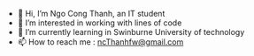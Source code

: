 - 👋 Hi, I’m Ngo Cong Thanh, an IT student
- 👀 I’m interested in working with lines of code
- 🌱 I’m currently learning in Swinburne University of technology
- 📫 How to reach me : ncThanhfw@gmail.com

<!---
ThanhNC-res/ThanhNC-res is a ✨ special ✨ repository because its `README.md` (this file) appears on your GitHub profile.
You can click the Preview link to take a look at your changes.
--->
